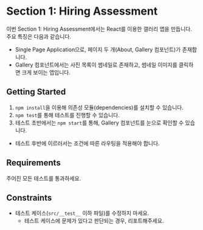 # Section 1: Hiring Assessment

이번 Section 1: Hiring Assessment에서는 React를 이용한 갤러리 앱을 만듭니다. 주요 특징은 다음과 같습니다.

- Single Page Application으로, 페이지 두 개(About, Gallery 컴포넌트)가 존재합니다.
- Gallery 컴포넌트에서는 사진 목록이 썸네일로 존재하고, 썸네일 이미지를 클릭하면 크게 보이는 앱입니다.

## Getting Started

1. `npm install`을 이용해 의존성 모듈(dependencies)를 설치할 수 있습니다.
2. `npm test`를 통해 테스트를 진행할 수 있습니다.
3. 테스트 초반에서는 `npm start`를 통해, Gallery 컴포넌트를 눈으로 확인할 수 있습니다.
  - 테스트 후반에 이르러서는 조건에 따른 라우팅을 적용해야 합니다.

## Requirements

주어진 모든 테스트를 통과하세요.

## Constraints

- 테스트 케이스(`src/__test__` 이하 파일)를 수정하지 마세요.
  - 테스트 케이스에 문제가 있다고 판단되는 경우, 리포트해주세요.
